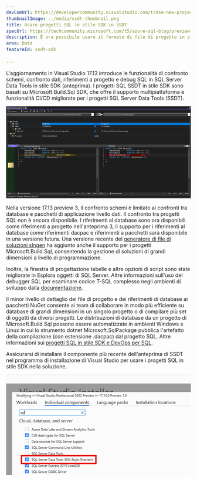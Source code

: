 ```yaml
---
devComUrl: https://developercommunity.visualstudio.com/t/Use-new-project-file-format-for-sqlproj/480461
thumbnailImage: ../media/ssdt-thumbnail.png
title: Usare progetti SQL in stile SDK in SSDT
specUrl: https://techcommunity.microsoft.com/t5/azure-sql-blog/preview-release-of-sdk-style-sql-projects-in-visual-studio-2022/ba-p/4240616
description: È ora possibile usare il formato di file di progetto in stile SDK nei progetti SQL Server Data Tools con funzionalità avanzate di debug SQL e confronto schemi.
area: Data
featureId: ssdt-sdk

---
```



L'aggiornamento in Visual Studio 17.13 introduce le funzionalità di confronto schemi, confronto dati, riferimenti a progetto e debug SQL in SQL Server Data Tools in stile SDK (anteprima). I progetti SQL SSDT in stile SDK sono basati su Microsoft.Build.Sql SDK, che offre il supporto multipiattaforma e funzionalità CI/CD migliorate per i progetti SQL Server Data Tools (SSDT).

![Confronto schemi in SQL Server Data Tools in stile SDK](../media/ssdt_preview_schemacompare.png)

Nella versione 17.13 preview 3, il confronto schemi è limitato ai confronti tra database e pacchetti di applicazione livello dati. Il confronto tra progetti SQL non è ancora disponibile. I riferimenti al database sono ora disponibili come riferimenti a progetto nell'anteprima 3, il supporto per i riferimenti al database come riferimenti dacpac e riferimenti a pacchetti sarà disponibile in una versione futura. Una versione recente del [generatore di file di soluzioni slngen](https://github.com/microsoft/slngen) ha aggiunto anche il supporto per i progetti Microsoft.Build.Sql, consentendo la gestione di soluzioni di grandi dimensioni a livello di programmazione.

Inoltre, la finestra di progettazione tabelle e altre opzioni di script sono state migliorate in Esplora oggetti di SQL Server. Altre informazioni sull'uso del debugger SQL per esaminare codice T-SQL complesso negli ambienti di sviluppo dalla [documentazione](https://learn.microsoft.com/sql/ssdt/debugger/transact-sql-debugger).

Il minor livello di dettaglio dei file di progetto e dei riferimenti di database ai pacchetti NuGet consente ai team di collaborare in modo più efficiente su database di grandi dimensioni in un singolo progetto o di compilare più set di oggetti da diversi progetti. Le distribuzioni di database da un progetto di Microsoft.Build.Sql possono essere automatizzate in ambienti Windows e Linux in cui lo strumento dotnet Microsoft.SqlPackage pubblica l'artefatto della compilazione (con estensione .dacpac) dal progetto SQL. Altre informazioni sui [progetti SQL in stile SDK e DevOps per SQL](https://aka.ms/sqlprojects).

Assicurarsi di installare il componente più recente dell'anteprima di SSDT nel programma di installazione di Visual Studio per usare i progetti SQL in stile SDK nella soluzione.

![Abilitare l'anteprima della funzionalità SSDT del programma di installazione](../media/ssdt_preview_installer.png)
